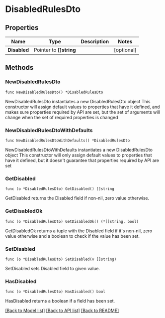 # DisabledRulesDto

## Properties

Name | Type | Description | Notes
------------ | ------------- | ------------- | -------------
**Disabled** | Pointer to **[]string** |  | [optional] 

## Methods

### NewDisabledRulesDto

`func NewDisabledRulesDto() *DisabledRulesDto`

NewDisabledRulesDto instantiates a new DisabledRulesDto object
This constructor will assign default values to properties that have it defined,
and makes sure properties required by API are set, but the set of arguments
will change when the set of required properties is changed

### NewDisabledRulesDtoWithDefaults

`func NewDisabledRulesDtoWithDefaults() *DisabledRulesDto`

NewDisabledRulesDtoWithDefaults instantiates a new DisabledRulesDto object
This constructor will only assign default values to properties that have it defined,
but it doesn't guarantee that properties required by API are set

### GetDisabled

`func (o *DisabledRulesDto) GetDisabled() []string`

GetDisabled returns the Disabled field if non-nil, zero value otherwise.

### GetDisabledOk

`func (o *DisabledRulesDto) GetDisabledOk() (*[]string, bool)`

GetDisabledOk returns a tuple with the Disabled field if it's non-nil, zero value otherwise
and a boolean to check if the value has been set.

### SetDisabled

`func (o *DisabledRulesDto) SetDisabled(v []string)`

SetDisabled sets Disabled field to given value.

### HasDisabled

`func (o *DisabledRulesDto) HasDisabled() bool`

HasDisabled returns a boolean if a field has been set.


[[Back to Model list]](../README.md#documentation-for-models) [[Back to API list]](../README.md#documentation-for-api-endpoints) [[Back to README]](../README.md)


